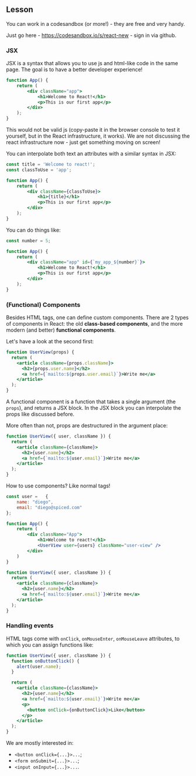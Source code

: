 ## Lesson

You can work in a codesandbox (or more!) - they are free and very handy.

Just go here - https://codesandbox.io/s/react-new - sign in via github.

### JSX

JSX is a syntax that allows you to use js and html-like code in the same page. The goal is to have a better developer experience!

```jsx
function App() {
    return (
        <div className="app">
            <h1>Welcome to React!</h1>
            <p>This is our first app</p>
        </div>
    );
}
```

This would not be valid js (copy-paste it in the browser console to test it yourself, but in the React infrastructure, it works).
We are not discussing the react infrastructure now - just get something moving on screen!

You can interpolate both text an attributes with a similar syntax in JSX:

```jsx
const title = 'Welcome to react!';
const classToUse = 'app';

function App() {
    return (
        <div className={classToUse}>
            <h1>{title}</h1>
            <p>This is our first app</p>
        </div>
    );
}
```

You can do things like:

```jsx
const number = 5;

function App() {
    return (
        <div className="app" id={`my_app_${number}`}>
            <h1>Welcome to React!</h1>
            <p>This is our first app</p>
        </div>
    );
}
```

### (Functional) Components

Besides HTML tags, one can define custom components. There are 2 types of components in React: the old **class-based components**, and the more modern (and better) **functional components**.

Let's have a look at the second first:

```jsx
function UserView(props) {
  return (
    <article className={props.className}>
      <h2>{props.user.name}</h2>
      <a href={`mailto:${props.user.email}`}>Write me</a>
    </article>
  );
}
```

A functional component is a function that takes a single argument (the `props`), and returns a JSX block.
In the JSX block you can interpolate the props like discussed before.

More often than not, props are destructured in the argument place:

```jsx
function UserView({ user, className }) {
  return (
    <article className={className}>
      <h2>{user.name}</h2>
      <a href={`mailto:${user.email}`}>Write me</a>
    </article>
  );
}
```

How to use components? Like normal tags!

```jsx
const user =   {
    name: "diego",
    email: "diego@spiced.com"
};

function App() {
    return (
        <div className="App">
            <h1>Welcome to react!</h1>
            <UserView user={users} className="user-view" />
        </div>        
    )
}

function UserView({ user, className }) {
  return (
    <article className={className}>
      <h2>{user.name}</h2>
      <a href={`mailto:${user.email}`}>Write me</a>
    </article>
  );
}
```

### Handling events

HTML tags come with `onClick`, `onMouseEnter`, `onMouseLeave` attributes, to which you can assign functions like:

```jsx
function UserView({ user, className }) {
  function onButtonClick() {
    alert(user.name);
  }

  return (
    <article className={className}>
      <h2>{user.name}</h2>
      <a href={`mailto:${user.email}`}>Write me</a>
      <p>
        <button onClick={onButtonClick}>Like</button>
      </p>
    </article>
  );
}
```

We are mostly interested in:

- `<button onClick={...}>...`;
- `<form onSubmit={...}>...`;
- `<input onInput={...}>...`.